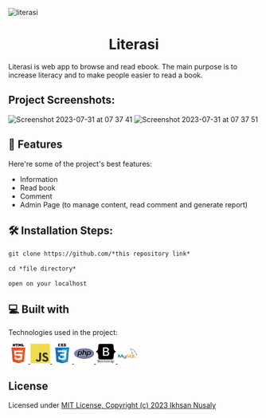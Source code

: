 ![literasi](https://socialify.git.ci/ikhsanskuy/literasi/image?language=1&name=1&owner=1&stargazers=1&theme=Dark)
<h1 align="center" id="title">Literasi</h1>


<p id="description">Literasi is web app to browse and read ebook. The main purpose is to increase literacy and to make people easier to read a book.</p>

<h2>Project Screenshots:</h2>
<img width="1440" alt="Screenshot 2023-07-31 at 07 37 41" src="https://github.com/ikhsanskuy/literasi/assets/101729208/22dcd330-d16e-41df-8db5-443956c5b4d5">

<img width="1440" alt="Screenshot 2023-07-31 at 07 37 51" src="https://github.com/ikhsanskuy/literasi/assets/101729208/8e99fb5d-e713-4226-9227-5a86e2fb1a3a">


  
  
<h2>🧐 Features</h2>

Here're some of the project's best features:

*   Information
*   Read book
*   Comment
*   Admin Page (to manage content, read comment and generate report)

<h2>🛠️ Installation Steps:</h2>

```
git clone https://github.com/*this repository link*
```

```
cd *file directory*
```

```
open on your localhost
```
  
  
<h2>💻 Built with</h2>

Technologies used in the project:

<a href="https://www.w3.org/html/" target="_blank" rel="noreferrer"> <img src="https://raw.githubusercontent.com/devicons/devicon/master/icons/html5/html5-original-wordmark.svg" alt="html5" width="40" height="40"/> </a> 
<a href="https://developer.mozilla.org/en-US/docs/Web/JavaScript" target="_blank" rel="noreferrer"> <img src="https://raw.githubusercontent.com/devicons/devicon/master/icons/javascript/javascript-original.svg" alt="javascript" width="40" height="40"/> </a> 
<a href="https://www.w3schools.com/css/" target="_blank" rel="noreferrer"> <img src="https://raw.githubusercontent.com/devicons/devicon/master/icons/css3/css3-original-wordmark.svg" alt="css3" width="40" height="40"/> </a> 
<a href="https://www.php.net" target="_blank" rel="noreferrer"> <img src="https://raw.githubusercontent.com/devicons/devicon/master/icons/php/php-original.svg" alt="php" width="40" height="40"/> </a> 
<a href="https://getbootstrap.com" target="_blank" rel="noreferrer"> <img src="https://raw.githubusercontent.com/devicons/devicon/master/icons/bootstrap/bootstrap-plain-wordmark.svg" alt="bootstrap" width="40" height="40"/> </a> 
<a href="https://www.mysql.com/" target="_blank" rel="noreferrer"> <img src="https://raw.githubusercontent.com/devicons/devicon/master/icons/mysql/mysql-original-wordmark.svg" alt="mysql" width="40" height="40"/> </a> 

## License

Licensed under [MIT License, Copyright (c) 2023 Ikhsan Nusaly](./LICENSE)
